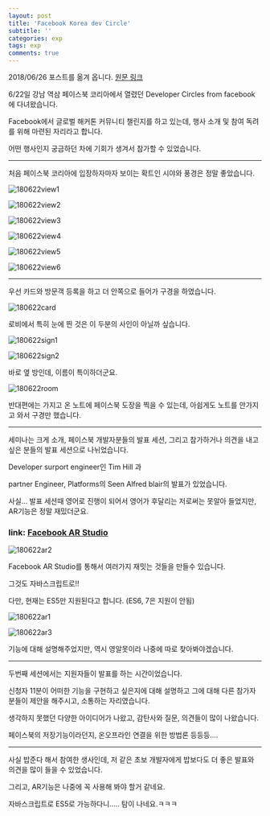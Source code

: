 ```yaml
---
layout: post
title: 'Facebook Korea dev Circle'
subtitle: ''
categories: exp
tags: exp
comments: true
---
```


2018/06/26 포스트를 옮겨 옵니다. [원문 링크](https://github.com/bluelion2/bluelion2.github/blob/master/_posts/2018-06-23-%ED%8E%98%EC%9D%B4%EC%8A%A4%EB%B6%81%20Developer%20Circle.md)

6/22일 강남 역삼 페이스북 코리아에서 열렸던 Developer Circles from facebook에 다녀왔습니다.

Facebook에서 글로벌 해커톤 커뮤니티 챌린지를 하고 있는데, 행사 소개 및 참여 독려를 위해 마련된 자리라고 합니다.

어떤 행사인지 궁금하던 차에 기회가 생겨서 참가할 수 있었습니다.

---

처음 페이스북 코리아에 입장하자마자 보이는 확트인 시야와 풍경은 정말 좋았습니다.

![180622view1](https://user-images.githubusercontent.com/34129711/49687653-7f327e00-fb49-11e8-88ce-1f09264d25e4.png)

![180622view2](https://user-images.githubusercontent.com/34129711/49687658-9ec9a680-fb49-11e8-9c67-a94b74893dc8.png)


![180622view3](https://user-images.githubusercontent.com/34129711/49687663-a8530e80-fb49-11e8-93c2-b17492554ca1.png)

![180622view4](https://user-images.githubusercontent.com/34129711/49687665-b99c1b00-fb49-11e8-9543-512f9206ce03.png)

![180622view5](https://user-images.githubusercontent.com/34129711/49687666-bacd4800-fb49-11e8-809f-9eb49fcac4a7.png)

![180622view6](https://user-images.githubusercontent.com/34129711/49687667-bc970b80-fb49-11e8-8e9f-e05160b25d54.png)

---

우선 카드와 방문객 등록을 하고 더 안쪽으로 들어가 구경을 하였습니다.


![180622card](https://user-images.githubusercontent.com/34129711/49687674-d0427200-fb49-11e8-8b57-ed43ccfc40b7.png)

로비에서 특히 눈에 띈 것은 이 두분의 사인이 아닐까 싶습니다.

![180622sign1](https://user-images.githubusercontent.com/34129711/49687676-d0db0880-fb49-11e8-87bd-33407f8c4cd6.png)

![180622sign2](https://user-images.githubusercontent.com/34129711/49687677-d0db0880-fb49-11e8-9669-9dd388e238d3.png)


바로 옆 방인데, 이름이 특이하더군요.

![180622room](https://user-images.githubusercontent.com/34129711/49687675-d0db0880-fb49-11e8-9704-01dd537ccb45.png)


반대편에는 가지고 온 노트에 페이스북 도장을 찍을 수 있는데, 아쉽게도 노트를 안가지고 와서 구경만 했습니다.

---

세미나는 크게 소개, 페이스북 개발자분들의 발표 세션, 그리고 참가하거나 의견을 내고싶은 분들의 발표 세션으로 나뉘었습니다.

Developer surport engineer인 Tim Hill 과

partner Engineer, Platforms의  Seen Alfred blair의 발표가 있었습니다.


사실... 발표 세션때 영어로 진행이 되어서 영어가 후달리는 저로써는 못알아 들었지만, AR기능은 정말 재밌더군요.



### link: [Facebook AR Studio](https://developers.facebook.com/products/ar-studio)



![180622ar2](https://user-images.githubusercontent.com/34129711/49687642-53af9380-fb49-11e8-9097-1f6329feaebd.png)

Facebook AR Studio를 통해서 여러가지 재밋는 것들을 만들수 있습니다.

그것도 자바스크립트로!!

다만, 현재는 ES5만 지원된다고 합니다. (ES6, 7은 지원이 안됨)


![180622ar1](https://user-images.githubusercontent.com/34129711/49687637-4397b400-fb49-11e8-8dd5-308f7c9d62ff.png)


![180622ar3](https://user-images.githubusercontent.com/34129711/49687649-69bd5400-fb49-11e8-8f9b-228c766312ca.png)


기능에 대해 설명해주었지만, 역시 영알못이라 나중에 따로 찾아봐야겠습니다.

---

두번째 세션에서는 지원자들이 발표를 하는 시간이었습니다.

신청자 11분이 어떠한 기능을 구현하고 싶은지에 대해 설명하고 그에 대해 다른 참가자분들이 제안을 해주시고, 소통하는 자리였습니다.

생각하지 못했던 다양한 아이디어가 나왔고, 감탄사와 질문, 의견들이 많이 나왔습니다.

페이스북의 저장기능이라던지, 온오프라인 연결을 위한 방법론 등등등....

---

사실 밥준다 해서 참여한 생사인데, 저 같은 초보 개발자에게 밥보다도 더 좋은 발표와 의견을 많이 들을 수 있었습니다.

그리고, AR기능은 나중에 꼭 사용해 봐야 할거 같네요.

자바스크립트로 ES5로 가능하다니..... 탐이 나네요.ㅋㅋㅋ

